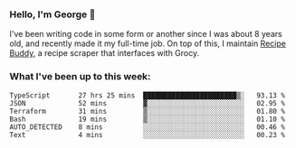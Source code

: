 ### Hello, I'm George 👋

I've been writing code in some form or another since I was about 8 years old, and recently made it my full-time job. On top of this, I maintain [Recipe Buddy](https://github.com/georgegebbett/recipe-buddy), a recipe scraper that interfaces with Grocy.  

<!--
**georgegebbett/georgegebbett** is a ✨ _special_ ✨ repository because its `README.md` (this file) appears on your GitHub profile.

Here are some ideas to get you started:

- 🔭 I’m currently working on ...
- 🌱 I’m currently learning ...
- 👯 I’m looking to collaborate on ...
- 🤔 I’m looking for help with ...
- 💬 Ask me about ...
- 📫 How to reach me: ...
- 😄 Pronouns: ...
- ⚡ Fun fact: ...
-->

### What I've been up to this week:
<!--START_SECTION:waka-->

```text
TypeScript       27 hrs 25 mins  ███████████████████████▒░   93.13 %
JSON             52 mins         ▓░░░░░░░░░░░░░░░░░░░░░░░░   02.95 %
Terraform        31 mins         ▒░░░░░░░░░░░░░░░░░░░░░░░░   01.80 %
Bash             19 mins         ▒░░░░░░░░░░░░░░░░░░░░░░░░   01.10 %
AUTO_DETECTED    8 mins          ░░░░░░░░░░░░░░░░░░░░░░░░░   00.46 %
Text             4 mins          ░░░░░░░░░░░░░░░░░░░░░░░░░   00.23 %
```

<!--END_SECTION:waka-->
